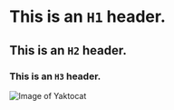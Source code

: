 # This is an `H1` header.

## This is an `H2` header.

### This is an `H3` header.

![Image of Yaktocat](https://octodex.github.com/images/yaktocat.png)



